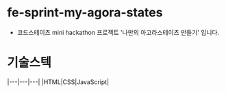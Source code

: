 # fe-sprint-my-agora-states
- 코드스테이츠 mini hackathon 프로젝트 '나만의 아고라스테이츠 만들기' 입니다. 

# 기술스텍
|---|---|---|
|HTML|CSS|JavaScript|
